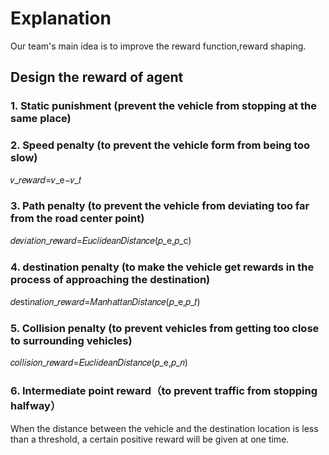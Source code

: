 # Explanation
Our team's main idea is to improve the reward function,reward shaping.
## Design the reward of agent
### 1. Static punishment (prevent the vehicle from stopping at the same place)

### 2. Speed penalty (to prevent the vehicle form from being too slow)
𝑣_𝑟𝑒𝑤𝑎𝑟𝑑=𝜈_e−𝑣_𝑡

### 3. Path penalty (to prevent the vehicle from deviating too far from the road center point)
𝑑𝑒𝑣𝑖𝑎𝑡𝑖𝑜𝑛_𝑟𝑒𝑤𝑎𝑟𝑑=𝐸𝑢𝑐𝑙𝑖𝑑𝑒𝑎𝑛𝐷𝑖𝑠𝑡𝑎𝑛𝑐𝑒(𝑝_e,𝑝_c)

### 4. destination penalty (to make the vehicle get rewards in the process of approaching the destination)
𝑑𝑒sti𝑛𝑎𝑡𝑖𝑜𝑛_𝑟𝑒𝑤𝑎𝑟𝑑=𝑀𝑎𝑛ℎ𝑎𝑡𝑡𝑎𝑛𝐷𝑖𝑠𝑡𝑎𝑛𝑐𝑒(𝑝_e,𝑝_𝑡)

### 5. Collision penalty (to prevent vehicles from getting too close to surrounding vehicles)
𝑐𝑜𝑙𝑙𝑖𝑠𝑖𝑜𝑛_𝑟𝑒𝑤𝑎𝑟𝑑=𝐸𝑢𝑐𝑙𝑖𝑑𝑒𝑎𝑛𝐷𝑖𝑠𝑡𝑎𝑛𝑐𝑒(𝑝_e,𝑝_𝑛)

### 6. Intermediate point reward（to prevent traffic from stopping halfway）
When the distance between the vehicle and the destination location is less than a threshold, a certain positive reward will be given at one time.
